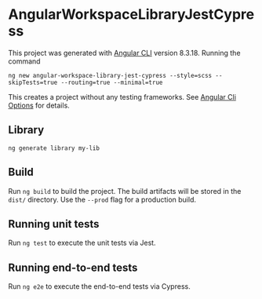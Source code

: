# AngularWorkspaceLibraryJestCypress

This project was generated with [Angular CLI](https://github.com/angular/angular-cli) version 8.3.18.
Running the command

`ng new angular-workspace-library-jest-cypress --style=scss --skipTests=true --routing=true --minimal=true`

This creates a project without any testing frameworks. See [Angular Cli Options](https://angular.io/cli/new#options) for details.

## Library

`ng generate library my-lib`

## Build

Run `ng build` to build the project. The build artifacts will be stored in the `dist/` directory. Use the `--prod` flag for a production build.

## Running unit tests

Run `ng test` to execute the unit tests via Jest.

## Running end-to-end tests

Run `ng e2e` to execute the end-to-end tests via Cypress.

